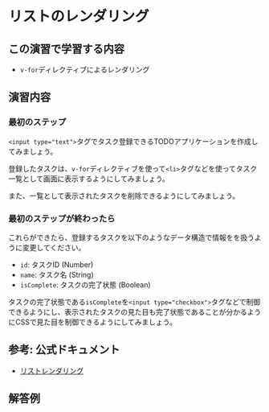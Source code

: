 # リストのレンダリング

## この演習で学習する内容
- `v-for`ディレクティブによるレンダリング

## 演習内容

### 最初のステップ
`<input type="text">`タグでタスク登録できるTODOアプリケーションを作成してみましょう。

登録したタスクは、`v-for`ディレクティブを使って`<li>`タグなどを使ってタスク一覧として画面に表示するようにしてみましょう。

また、一覧として表示されたタスクを削除できるようにしてみましょう。

### 最初のステップが終わったら
これらができたら、登録するタスクを以下のようなデータ構造で情報をを扱うように変更してください。

- `id`: タスクID (Number)
- `name`: タスク名 (String)
- `isComplete`: タスクの完了状態 (Boolean)

タスクの完了状態である`isComplete`を`<input type="checkbox">`タグなどで制御できるようにし、表示されたタスクの見た目も完了状態であることが分かるようにCSSで見た目を制御できるようにしてみましょう。

## 参考: 公式ドキュメント
- [リストレンダリング](https://jp.vuejs.org/v2/guide/list.html)

## 解答例

